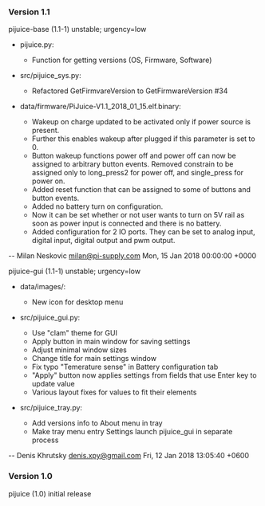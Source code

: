 ### Version 1.1
pijuice-base (1.1-1) unstable; urgency=low

  * pijuice.py:
    - Function for getting versions (OS, Firmware, Software)

  * src/pijuice_sys.py:
    - Refactored GetFirmvareVersion to GetFirmwareVersion #34

  * data/firmware/PiJuice-V1.1_2018_01_15.elf.binary:
    - Wakeup on charge updated to be activated only if power source is present.
    - Further this enables wakeup after plugged if this parameter is set to 0.
    - Button wakeup functions power off and power off can now be assigned to arbitrary button events. Removed constrain to be assigned only to long_press2 for power off, and single_press for power on.
    - Added reset function that can be assigned to some of buttons and button events.
    - Added no battery turn on configuration.
    - Now it can be set whether or not user wants to turn on 5V rail as soon as power input is connected and there is no battery.
    - Added configuration for 2 IO ports. They can be set to analog input, digital input, digital output and pwm output.

  -- Milan Neskovic <milan@pi-supply.com>  Mon, 15 Jan 2018 00:00:00 +0000

pijuice-gui (1.1-1) unstable; urgency=low

  * data/images/:
    - New icon for desktop menu

  * src/pijuice_gui.py:
    - Use "clam" theme for GUI
    - Apply button in main window for saving settings
    - Adjust minimal window sizes
    - Change title for main settings window
    - Fix typo "Temerature sense" in Battery configuration tab
    - "Apply" button now applies settings from fields that use Enter key to update value
    - Various layout fixes for values to fit their elements

  * src/pijuice_tray.py:
    - Add versions info to About menu in tray
    - Make tray menu entry Settings launch pijuice_gui in separate process

  -- Denis Khrutsky <denis.xpy@gmail.com>  Fri, 12 Jan 2018 13:05:40 +0600

### Version 1.0
pijuice (1.0) initial release